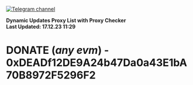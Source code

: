 [![Telegram channel](https://img.shields.io/endpoint?url=https://runkit.io/damiankrawczyk/telegram-badge/branches/master?url=https://t.me/n4z4v0d)](https://t.me/n4z4v0d) 

**Dynamic Updates Proxy List with Proxy Checker**  
**Last Updated: 17.12.23 11:29**

# DONATE (_any evm_) - 0xDEADf12DE9A24b47Da0a43E1bA70B8972F5296F2
